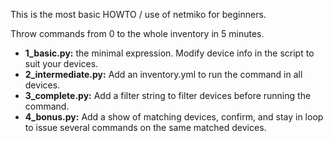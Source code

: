 This is the most basic HOWTO / use of netmiko for beginners.

Throw commands from 0 to the whole inventory in 5 minutes.

* **1_basic.py:** the minimal expression. Modify device info in the script to suit your devices.
* **2_intermediate.py:** Add an inventory.yml to run the command in all devices.
* **3_complete.py:** Add a filter string to filter devices before running the command.
* **4_bonus.py:** Add a show of matching devices, confirm, and stay in loop to issue several commands on the same matched devices.
